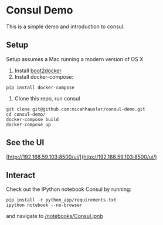 # Consul Demo
This is a simple demo and introduction to consul.

## Setup
Setup assumes a Mac running a modern version of OS X

1. Install [boot2docker](http://boot2docker.io)
1. Install docker-compose:
```
pip install docker-compose
```
1. Clone this repo, run consul
```
git clone git@github.com:micahhausler/consul-demo.git
cd consul-demo/
docker-compose build
docker-compose up
```

## See the UI
[http://192.168.59.103:8500/ui/](http://192.168.59.103:8500/ui/)

## Interact
Check out the IPython notebook Consul by running:
```
pip install -r python_app/requirements.txt
ipython notebook --no-browser
```
and navigate to [/notebooks/Consul.ipnb](http://localhost:8888/notebooks/Consul.ipynb)
